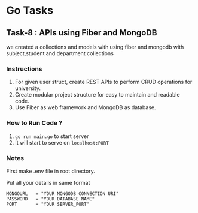 # Go Tasks

## Task-8 : APIs using Fiber and MongoDB 
we created a collections and models with using fiber and mongodb with subject,student and department collections 

### Instructions

1. For given user struct, create REST APIs to perform CRUD operations for university.
2. Create modular project structure for easy to maintain and readable code.
2. Use Fiber as web framework and MongoDB as database.


### How to Run Code ?

1. `go run main.go` to start server
2. It will start to serve on `localhost:PORT`

### Notes

First make .env file in root directory.

Put all your details in same format

```
MONGOURL   = "YOUR MONGODB CONNECTION URI"
PASSWORD   = "YOUR DATABASE NAME"
PORT       = "YOUR SERVER_PORT"
```